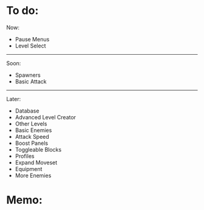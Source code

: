 

# To do:

Now:
- Pause Menus
- Level Select


----


Soon:
- Spawners
- Basic Attack


----


Later:
- Database
- Advanced Level Creator
- Other Levels
- Basic Enemies
- Attack Speed
- Boost Panels
- Toggleable Blocks
- Profiles
- Expand Moveset
- Equipment
- More Enemies


# Memo:

```


```









